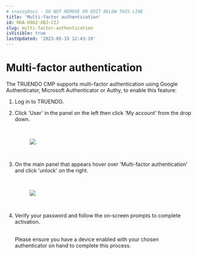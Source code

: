 ```yaml
---
# snazzyDocs - DO NOT REMOVE OR EDIT BELOW THIS LINE
title: 'Multi-factor authentication'
id: RKA-U9G2-XBJ-CIJ
slug: multi-factor-authentication
isVisible: true
lastUpdated: '2023-05-15 12:43:19'
---
```

# Multi-factor authentication

The TRUENDO CMP supports multi-factor authentication using Google Authenticator, Microsoft Authenticator or Authy, to enable this feature:

1.  Log in to TRUENDO.
2.  Click 'User' in the panel on the left then click 'My account' from the drop down.
    
    <br />
    
    <figure><img src="https://app.snazzydocs.com/storage/users/hEfI2V55cVTdM5ty/docs/G2IomO8914MUXZZJ/images/Kbo6lEXXSyytvNxvpMNC.png"></figure>
    
    <br />
    
3.  On the main panel that appears hover over 'Multi-factor authentication' and click 'unlock' on the right.
    
    <br />
    
    <figure><img src="https://app.snazzydocs.com/storage/users/hEfI2V55cVTdM5ty/docs/G2IomO8914MUXZZJ/images/QzdnOwAvhqQhXzTJ4AyS.png"></figure>
    
    <br />
    
4.  Verify your password and follow the on-screen prompts to complete activation.
    
    <br />
    
    <div class="sd-callout" data-callout-type="alert">Please ensure you have a device enabled with your chosen authenticator on hand to complete this process.</div>